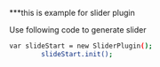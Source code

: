 ***this is example for slider plugin 

Use following code to generate slider 

```sh
var slideStart = new SliderPlugin();
        slideStart.init();
```